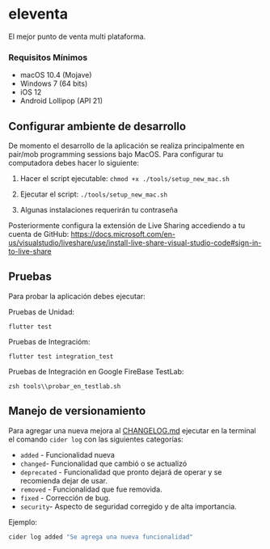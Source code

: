 # eleventa

El mejor punto de venta multi plataforma.

### Requisitos Mínimos

* macOS 10.4 (Mojave)
* Windows 7 (64 bits)
* iOS 12
* Android Lollipop (API 21)

## Configurar ambiente de desarrollo

De momento el desarrollo de la aplicación se realiza principalmente en pair/mob programming sessions bajo MacOS. Para configurar tu computadora debes hacer lo siguiente:

1. Hacer el script ejecutable:
   `chmod +x ./tools/setup_new_mac.sh`

2. Ejecutar el script:
   `./tools/setup_new_mac.sh`

3. Algunas instalaciones requerirán tu contraseña

Posteriormente configura la extensión de Live Sharing accediendo a tu cuenta de GitHub:
<https://docs.microsoft.com/en-us/visualstudio/liveshare/use/install-live-share-visual-studio-code#sign-in-to-live-share>

## Pruebas

Para probar la aplicación debes ejecutar:

Pruebas de Unidad:

```shell
flutter test
```

Pruebas de Integracióm:

```shell
flutter test integration_test
```

Pruebas de Integración en Google FireBase TestLab:

```shell
zsh tools\\probar_en_testlab.sh
```

## Manejo de versionamiento

Para agregar una nueva mejora al [CHANGELOG.md](/CHANGELOG.md) ejecutar en la terminal el comando `cider log` con las siguientes categorías:

* `added` - Funcionalidad nueva
* `changed`- Funcionalidad que cambió o se actualizó
* `deprecated` - Funcionalidad que pronto dejará de operar y se recomienda dejar de usar.
* `removed` - Funcionalidad que fue removida.
* `fixed` - Corrección de bug.
* `security`- Aspecto de seguridad corregido y de alta importancia.

Ejemplo:

```bash
cider log added "Se agrega una nueva funcionalidad"
```
